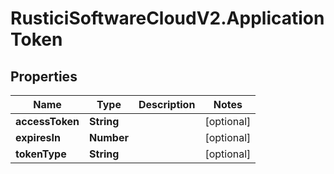 # RusticiSoftwareCloudV2.ApplicationToken

## Properties
Name | Type | Description | Notes
------------ | ------------- | ------------- | -------------
**accessToken** | **String** |  | [optional] 
**expiresIn** | **Number** |  | [optional] 
**tokenType** | **String** |  | [optional] 



